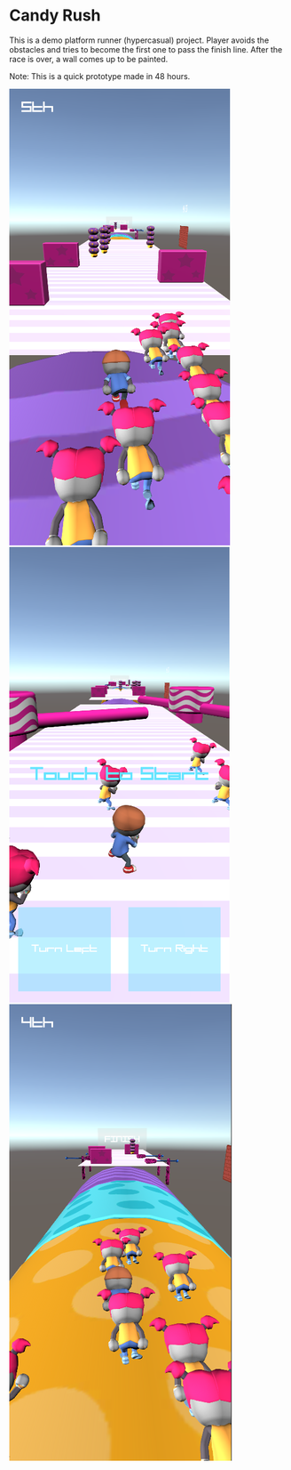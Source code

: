 # Candy Rush

This is a demo platform runner (hypercasual) project. Player avoids the obstacles and tries to become the first one to pass the finish line. After the race is over, a wall comes up to be painted.

Note: This is a quick prototype made in 48 hours.

![GitHub Logo](/Screenshot_1.png)
![GitHub Logo](/Screenshot_2.png)
![GitHub Logo](/Screenshot_3.png)
